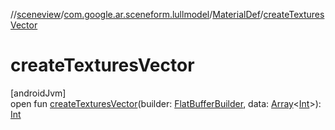 //[sceneview](../../../index.md)/[com.google.ar.sceneform.lullmodel](../index.md)/[MaterialDef](index.md)/[createTexturesVector](create-textures-vector.md)

# createTexturesVector

[androidJvm]\
open fun [createTexturesVector](create-textures-vector.md)(builder: [FlatBufferBuilder](../../com.google.flatbuffers/-flat-buffer-builder/index.md), data: [Array](https://kotlinlang.org/api/latest/jvm/stdlib/kotlin/-array/index.html)&lt;[Int](https://kotlinlang.org/api/latest/jvm/stdlib/kotlin/-int/index.html)&gt;): [Int](https://kotlinlang.org/api/latest/jvm/stdlib/kotlin/-int/index.html)
